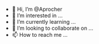 - 👋 Hi, I’m @Aprocher
- 👀 I’m interested in ...
- 🌱 I’m currently learning ...
- 💞️ I’m looking to collaborate on ...
- 📫 How to reach me ...

<!---
Aprocher/Aprocher is a ✨ special ✨ repository because its `README.md` (this file) appears on your GitHub profile.
You can click the Preview link to take a look at your changes.
--->
